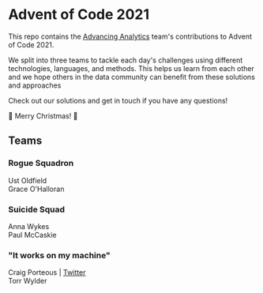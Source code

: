 # Advent of Code 2021

This repo contains the [Advancing Analytics](https://www.advancinganalytics.co.uk/) team's contributions to Advent of Code 2021.

We split into three teams to tackle each day's challenges using different technologies, languages, and methods. This helps us learn from each other and we hope others in the data community can benefit from these solutions and approaches

Check out our solutions and get in touch if you have any questions!

 🎄 Merry Christmas! 🎄


## Teams

### Rogue Squadron

Ust Oldfield  
Grace O'Halloran
### Suicide Squad

Anna Wykes  
Paul McCaskie
### "It works on my machine"

Craig Porteous | [Twitter](https://twitter.com/cporteous)  
Torr Wylder

